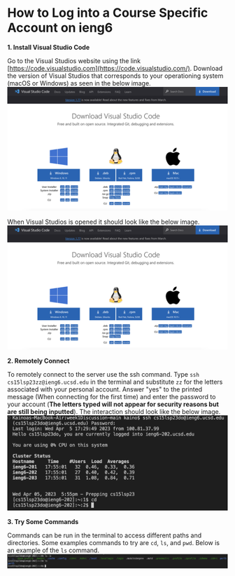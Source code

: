# How to Log into a Course Specific Account on ieng6

**1. Install Visual Studio Code**

Go to the Visual Studios website using the link [https://code.visualstudio.com](https://code.visualstudio.com/). Download the version of Visual Studios that corresponds to your operationing system (macOS or Windows) as seen in the below image.
![Image](vsdownload.png)

When Visual Studios is opened it should look like the below image.
![Image](vsdownload.png)

**2. Remotely Connect**

To remotely connect to the server use the ssh command. Type `ssh cs15lsp23zz@ieng6.ucsd.edu` in the terminal and substitute `zz` for the letters associated with your personal account. Answer "yes" to the printed message (When connecting for the first time) and enter the password to your account (**The letters typed will not appear for security reasons but are still being inputted**). The interaction should look like the below image.
![Image](remoteconnect.png)



**3. Try Some Commands**

Commands can be run in the terminal to access different paths and directories. Some examples commands to try are `cd`, `ls`, and `pwd`. Below is an example of the `ls` command.
![Image](commandtest.png)
